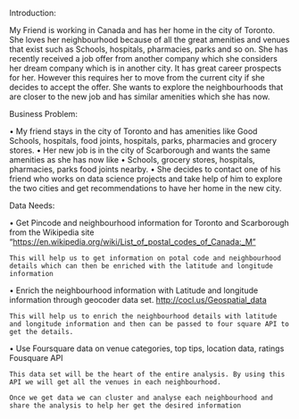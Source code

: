 Introduction:

My Friend is working in Canada and has her home in the city of Toronto. She loves her neighbourhood because of all the great amenities and venues that exist such as Schools, hospitals, pharmacies, parks and so on. She has recently received a job offer from another company which she considers her dream company which is in another city. It has great career prospects for her. However this requires her to move from the current city if she decides to accept the offer. She wants to explore the neighbourhoods that are closer to the new job and has similar amenities which she has now. 

Business Problem:

•	My friend stays in the city of Toronto and has amenities like Good Schools, hospitals, food joints, hospitals, parks, pharmacies and grocery stores.
•	Her new job is in the city of Scarborough and wants the same amenities as she has now like
•	Schools, grocery stores, hospitals, pharmacies, parks food joints nearby. 
•	She decides to contact one of his friend who works on data science projects and take help of him to explore the two cities and get recommendations to have her home in the new city.

Data Needs:

•	Get Pincode and neighbourhood information for Toronto and Scarborough from the Wikipedia site “https://en.wikipedia.org/wiki/List_of_postal_codes_of_Canada:_M”

    This will help us to get information on potal code and neighbourhood details which can then be enriched with the latitude and longitude information

•	Enrich the neighbourhood information with Latitude and longitude information through geocoder data set. http://cocl.us/Geospatial_data

    This will help us to enrich the neighbourhood details with latitude and longitude information and then can be passed to four square API to get the details.

•	Use Foursquare data on venue categories, top tips, location data, ratings Fousquare API
    
    This data set will be the heart of the entire analysis. By using this API we will get all the venues in each neighbourhood.
    
    Once we get data we can cluster and analyse each neighbourhood and share the analysis to help her get the desired information

